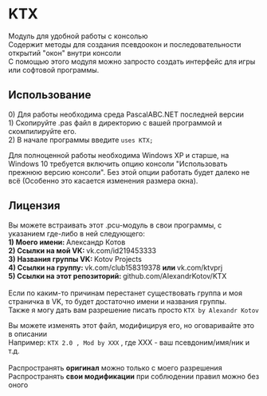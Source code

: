 # KTX
Модуль для удобной работы с консолью<br/>
Содержит методы для создания псевдоокон и последовательности открытий "окон" внутри консоли<br/>
С помощью этого модуля можно запросто создать интерфейс для игры или софтовой программы.

## Использование
<ingore>0) </ignore>Для работы необходима среда PascalABC.NET последней версии<br/>
<ingore>1) </ignore>Скопируйте .pas файл в директорию с вашей программой и скомпилируйте его.<br/>
<ingore>2) </ignore>В начале программы введите <code>uses KTX;</code><br/>

Для полноценной работы необходима Windows XP и старше,
на Windows 10 требуется включить опцию консоли "Использовать прежнюю версию консоли".
Без этой опции работать будет далеко не всё (Особенно это касается изменения размера окна).

## Лицензия
Вы можете встраивать этот .pcu-модуль в свои программы, с указанием где-либо в ней следующего:<br/>
<b>1) Моего имени: </b> Александр Котов</br>
<b>2) Ссылки на мой VK: </b> vk.com/id219453333</br>
<b>3) Названия группы VK: </b> Kotov Projects</br>
<b>4) Ссылки на группу: </b> vk.com/club158319378 <b> или </b> vk.com/ktvprj<br/>
<b>5) Ссылки на этот репозиторий: </b> github.com/AIexandrKotov/KTX</br></br>
Если по каким-то причинам перестанет существовать группа и моя страничка в VK, то будет достаточно имени и названия группы.<br/>
Также я могу дать вам разрешение писать просто <code>KTX by Alexandr Kotov</code>

Вы можете изменять этот файл, модифицируя его, но оговаривайте это в описании<br/>
Например: <code>KTX 2.0 , Mod by XXX</code> , где XXX - ваш псевдоним/имя/ник и т.д.<br/><br/>
Распространять <b>оригинал</b> можно только с моего разрешения<br/>
Распространять <b>свои модификации</b> при соблюдении правил можно без оного
